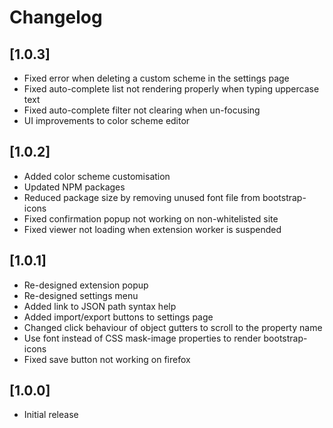 # Changelog

## [1.0.3]
- Fixed error when deleting a custom scheme in the settings page
- Fixed auto-complete list not rendering properly when typing uppercase text
- Fixed auto-complete filter not clearing when un-focusing
- UI improvements to color scheme editor

## [1.0.2]

- Added color scheme customisation
- Updated NPM packages
- Reduced package size by removing unused font file from bootstrap-icons
- Fixed confirmation popup not working on non-whitelisted site
- Fixed viewer not loading when extension worker is suspended

## [1.0.1]

- Re-designed extension popup
- Re-designed settings menu
- Added link to JSON path syntax help
- Added import/export buttons to settings page
- Changed click behaviour of object gutters to scroll to the property name
- Use font instead of CSS mask-image properties to render bootstrap-icons
- Fixed save button not working on firefox

## [1.0.0]

- Initial release